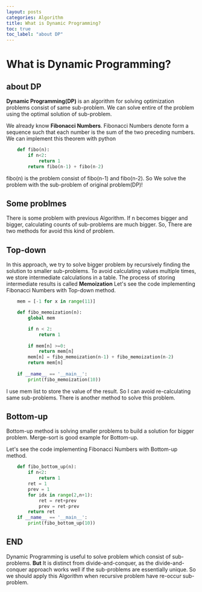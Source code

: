 ```yaml
---
layout: posts
categories: Algorithm
title: What is Dynamic Programming?
toc: true
toc_label: "about DP"
---
```


# What is Dynamic Programming?

## about DP
**Dynamic Programming(DP)** is an algorithm for solving optimization problems consist of same sub-problem.
We can solve entire of the problem using the optimal solution of sub-problem.

We already know **Fibonacci Numbers**.  Fibonacci Numbers denote form a sequence such that each number is the sum of the two preceding numbers.
We can implement this theorem with python
```python
    def fibo(n):
        if n<2:
            return 1
        return fibo(n-1) + fibo(n-2)
```
fibo(n) is the problem consist of fibo(n-1) and fibo(n-2). So We solve the problem with the sub-problem of original problem(DP)!

## Some problmes
There is some problem with previous Algorithm. If n becomes bigger and bigger, calculating counts of sub-problems are much bigger.
So, There are two methods for avoid this kind of problem.

## Top-down
In this approach, we try to solve bigger problem by recursively finding the solution to smaller sub-problems.
To avoid calculating values multiple times, we store intermediate calculations in a table.
The process of storing intermediate results is called **Memoization**
Let's see the code implementing Fibonacci Numbers with Top-down method.
```python
    mem = [-1 for x in range(11)]

    def fibo_memoization(n):
        global mem

        if n < 2:
            return 1
        
        if mem[n] >=0:
            return mem[n]
        mem[n] = fibo_memoization(n-1) + fibo_memoization(n-2)
        return mem[n]
    
    if __name__ == '__main__':
        print(fibo_memoization(10))
```
I use mem list to store the value of the result. So I can avoid re-calculating same sub-problems.
There is another method to solve this problem.

## Bottom-up
Bottom-up method is solving smaller problems to build a solution for bigger problem.
Merge-sort is good example for Bottom-up.

Let's see the code implementing Fibonacci Numbers with Bottom-up method.
```python
    def fibo_bottom_up(n):
        if n<2:
            return 1
        ret = 1
        prev = 1
        for idx in range(2,n+1):
            ret = ret+prev
            prev = ret-prev
        return ret
    if __name__ == '__main__':
        print(fibo_bottom_up(10))
```

## END
Dynamic Programming is useful to solve problem which consist of sub-problems.
**But** It is distinct from divide-and-conquer, as the divide-and-conquer 
approach works well if the sub-problems are essentially unique.
So we should apply this Algorithm when recursive problem have re-occur sub-problem.

